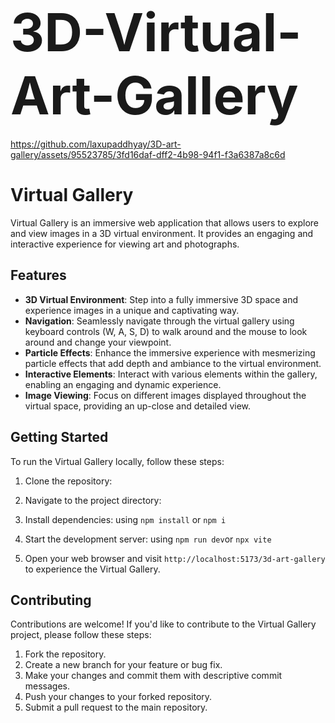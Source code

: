 # <span style="font-size: 3em; font-weight: bold; text-align: center;">3D-Virtual-Art-Gallery</span>

https://github.com/laxupaddhyay/3D-art-gallery/assets/95523785/3fd16daf-dff2-4b98-94f1-f3a6387a8c6d


# Virtual Gallery

Virtual Gallery is an immersive web application that allows users to explore and view images in a 3D virtual environment.  It provides an engaging and interactive experience for viewing art and photographs.

## Features

- **3D Virtual Environment**: Step into a fully immersive 3D space and experience images in a unique and captivating way.
- **Navigation**: Seamlessly navigate through the virtual gallery using keyboard controls (W, A, S, D) to walk around and the mouse to look around and change your viewpoint.
- **Particle Effects**: Enhance the immersive experience with mesmerizing particle effects that add depth and ambiance to the virtual environment.
- **Interactive Elements**: Interact with various elements within the gallery, enabling an engaging and dynamic experience.
- **Image Viewing**: Focus on different images displayed throughout the virtual space, providing an up-close and detailed view.

## Getting Started

To run the Virtual Gallery locally, follow these steps:

1. Clone the repository:

2. Navigate to the project directory:

3. Install dependencies: using ` npm install ` or  ` npm i `

4. Start the development server:  using ` npm run dev `or `npx vite`

5. Open your web browser and visit `http://localhost:5173/3d-art-gallery` to experience the Virtual Gallery.

## Contributing

Contributions are welcome! If you'd like to contribute to the Virtual Gallery project, please follow these steps:

1. Fork the repository.
2. Create a new branch for your feature or bug fix.
3. Make your changes and commit them with descriptive commit messages.
4. Push your changes to your forked repository.
5. Submit a pull request to the main repository.

